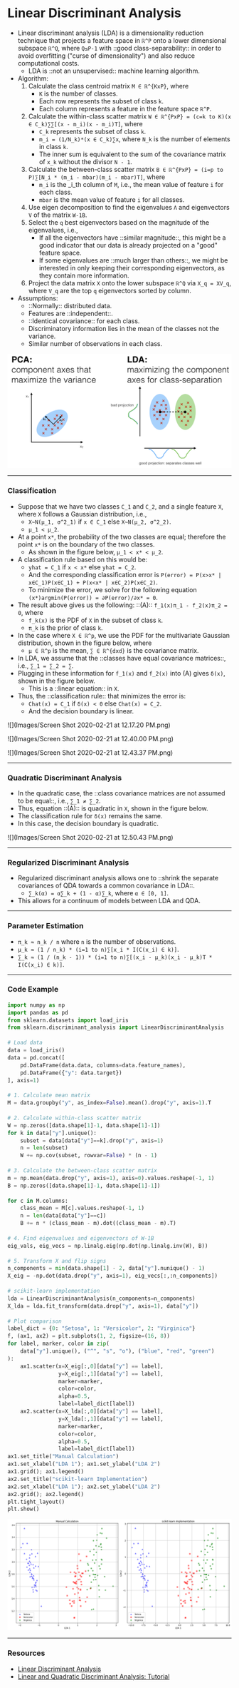 # Linear Discriminant Analysis

* Linear discriminant analysis (LDA) is a dimensionality reduction technique that projects a feature space in `ℝ^P` onto a lower dimensional subspace `ℝ^Q`, where `Q≤P-1` with ::good class-separability:: in order to avoid overfitting ("curse of dimensionality") and also reduce computational costs.
    * LDA is ::not an unsupervised:: machine learning algorithm.
* Algorithm:
    1. Calculate the class centroid matrix `M ∈ ℝ^{KxP}`, where
        * `K` is the number of classes.
        * Each row represents the subset of class `k`.
        * Each column represents a feature in the feature space `ℝ^P`.
    3. Calculate the within-class scatter matrix `W ∈ ℝ^{PxP} = (c=k to K)(x ∈ C_k)∑∑[(x - m_i)(x - m_i)T]`, where
        * `C_k` represents the subset of class `k`.
        * `m_i = (1/N_k)*(x ∈ C_k)∑x`, where `N_k` is the number of elements in class `k`.
        * The inner sum is equivalent to the sum of the covariance matrix of `x_k` without the divisor `N - 1`.
    3. Calculate the between-class scatter matrix `B ∈ ℝ^{PxP} = (i=p to P)∑[N_i * (m_i - mbar)(m_i - mbar)T]`, where
        * `m_i` is the _i_th column of `M`, i.e., the mean value of feature `i` for each class.
        * `mbar` is the mean value of feature `i` for all classes.
    5. Use eigen decomposition to find the eigenvalues `Λ` and eigenvectors `V` of the matrix `W-1B`.
    6. Select the `q` best eigenvectors based on the magnitude of the eigenvalues, i.e.,
        * If all the eigenvectors have ::similar magnitude::, this might be a good indicator that our data is already projected on a "good" feature space.
        * If some eigenvalues are ::much larger than others::, we might be interested in only keeping their corresponding eigenvectors, as they contain more information.
    6. Project the data matrix `X` onto the lower subspace `ℝ^Q` via `X_q = XV_q`, where `V_q` are the top `q` eigenvectors sorted by column.
* Assumptions:
    * ::Normally:: distributed data.
    * Features are ::independent::.
    * ::Identical covariance:: for each class.
    * Discriminatory information lies in the mean of the classes not the variance.
    * Similar number of observations in each class.

![](Images/lda_1.png)

----

### Classification

* Suppose that we have two classes `C_1` and `C_2`, and a single feature `X`, where `X` follows a Gaussian distribution, i.e.,
    * `X~N(μ_1, σ^2_1)` if `x ∈ C_1` else `X~N(μ_2, σ^2_2)`.
    * `μ_1 < μ_2`.
* At a point `x*`, the probability of the two classes are equal; therefore the point `x*` is on the boundary of the two classes.
    * As shown in the figure below, `μ_1 < x* < μ_2`.
* A classification rule based on this would be:
    * `yhat = C_1` if `x < x*` else `yhat = C_2`.
    * And the corresponding classification error is `P(error) = P(x>x* |
      x∈C_1)P(x∈C_1) + P(x<x* | x∈C_2)P(x∈C_2)`.
    * To minimize the error, we solve for the following equation `(x*)argmin(P(error)) = ∂P(error)/∂x* = 0`.
* The result above gives us the following: ::(A):: `f_1(x)π_1 - f_2(x)π_2 = 0`, where
    * `f_k(x)` is the PDF of `X` in the subset of class `k`.
    * `π_k` is the prior of class `k`.
* In the case where `X ∈ ℝ^p`, we use the PDF for the multivariate Gaussian distribution, shown in the figure below, where
    * `μ ∈ ℝ^p` is the mean, `∑ ∈ ℝ^{dxd}` is the covariance matrix.
* In LDA, we assume that the ::classes have equal covariance matrices::, i.e., `∑_1 = ∑_2 = ∑`.
* Plugging in these information for `f_1(x)` and `f_2(x)` into (A) gives `δ(x)`, shown in the figure below.
    * This is a ::linear equation:: in `X`.
* Thus, the ::classification rule:: that minimizes the error is:
    * `Chat(x) = C_1` if `δ(x) < 0` else `Chat(x) = C_2`.
    * And the decision boundary is linear.

![](Images/Screen Shot 2020-02-21 at 12.17.20 PM.png)

![](Images/Screen Shot 2020-02-21 at 12.40.00 PM.png)

![](Images/Screen Shot 2020-02-21 at 12.43.37 PM.png)

----

### Quadratic Discriminant Analysis

* In the quadratic case, the ::class covariance matrices are not assumed to be equal::, i.e., `∑_1 ≠ ∑_2`.
* Thus, equation ::(A):: is quadratic in `X`, shown in the figure below.
* The classification rule for `δ(x)` remains the same.
* In this case, the decision boundary is quadratic.

![](Images/Screen Shot 2020-02-21 at 12.50.43 PM.png)

----

### Regularized Discriminant Analysis

* Regularized discriminant analysis allows one to ::shrink the separate covariances of QDA towards a common covariance in LDA::.
    * `∑_k(α) = α∑_k + (1 - α)∑_k`, where `α ∈ [0, 1]`.
* This allows for a continuum of models between LDA and QDA.

----

### Parameter Estimation

* `π_k ≈ n_k / n` where `n` is the number of observations.
* `μ_k ≈ (1 / n_k) * (i=1 to n)∑[x_i * I(C(x_i) ∈ k)]`.
* `∑_k ≈ (1 / (n_k - 1)) * (i=1 to n)∑[(x_i - μ_k)(x_i - μ_k)T * I(C(x_i) ∈ k)]`.

----

### Code Example

```python
import numpy as np
import pandas as pd
from sklearn.datasets import load_iris
from sklearn.discriminant_analysis import LinearDiscriminantAnalysis

# Load data
data = load_iris()
data = pd.concat([
    pd.DataFrame(data.data, columns=data.feature_names),
    pd.DataFrame({"y": data.target})
], axis=1)

# 1. Calculate mean matrix
M = data.groupby("y", as_index=False).mean().drop("y", axis=1).T

# 2. Calculate within-class scatter matrix
W = np.zeros([data.shape[1]-1, data.shape[1]-1])
for k in data["y"].unique():
    subset = data[data["y"]==k].drop("y", axis=1)
    n = len(subset)
    W += np.cov(subset, rowvar=False) * (n - 1)

# 3. Calculate the between-class scatter matrix
m = np.mean(data.drop("y", axis=1), axis=0).values.reshape(-1, 1)
B = np.zeros([data.shape[1]-1, data.shape[1]-1])

for c in M.columns:
    class_mean = M[c].values.reshape(-1, 1)
    n = len(data[data["y"]==c])
    B += n * (class_mean - m).dot((class_mean - m).T)

# 4. Find eigenvalues and eigenvectors of W-1B
eig_vals, eig_vecs = np.linalg.eig(np.dot(np.linalg.inv(W), B))

# 5. Transform X and flip signs
n_components = min(data.shape[1] - 2, data["y"].nunique() - 1)
X_eig = -np.dot(data.drop("y", axis=1), eig_vecs[:,:n_components])

# scikit-learn implementation
lda = LinearDiscriminantAnalysis(n_components=n_components)
X_lda = lda.fit_transform(data.drop("y", axis=1), data["y"])

# Plot comparison
label_dict = {0: "Setosa", 1: "Versicolor", 2: "Virginica"}
f, (ax1, ax2) = plt.subplots(1, 2, figsize=(16, 8))
for label, marker, color in zip(
    data["y"].unique(), ("^", "s", "o"), ("blue", "red", "green")
):
    ax1.scatter(x=X_eig[:,0][data["y"] == label],
                y=X_eig[:,1][data["y"] == label],
                marker=marker,
                color=color,
                alpha=0.5,
                label=label_dict[label])
    ax2.scatter(x=X_lda[:,0][data["y"] == label],
                y=X_lda[:,1][data["y"] == label],
                marker=marker,
                color=color,
                alpha=0.5,
                label=label_dict[label])
ax1.set_title("Manual Calculation")
ax1.set_xlabel("LDA 1"); ax1.set_ylabel("LDA 2")
ax1.grid(); ax1.legend()
ax2.set_title("scikit-learn Implementation")
ax2.set_xlabel("LDA 1"); ax2.set_ylabel("LDA 2")
ax2.grid(); ax2.legend()
plt.tight_layout()
plt.show()
```
![](Images/download.png)

----

### Resources

* [Linear Discriminant Analysis](https://sebastianraschka.com/Articles/2014_python_lda.html)
* [Linear and Quadratic Discriminant Analysis: Tutorial](https://arxiv.org/pdf/1906.02590.pdf)

